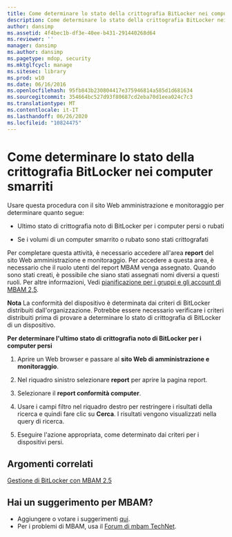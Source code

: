 ```yaml
---
title: Come determinare lo stato della crittografia BitLocker nei computer smarriti
description: Come determinare lo stato della crittografia BitLocker nei computer smarriti
author: dansimp
ms.assetid: 4f4bec1b-df3e-40ee-b431-291440268d64
ms.reviewer: ''
manager: dansimp
ms.author: dansimp
ms.pagetype: mdop, security
ms.mktglfcycl: manage
ms.sitesec: library
ms.prod: w10
ms.date: 06/16/2016
ms.openlocfilehash: 95fb843b230804417e375946814a585d1d681634
ms.sourcegitcommit: 354664bc527d93f80687cd2eba70d1eea024c7c3
ms.translationtype: MT
ms.contentlocale: it-IT
ms.lasthandoff: 06/26/2020
ms.locfileid: "10824475"
---
```

# Come determinare lo stato della crittografia BitLocker nei computer smarriti


Usare questa procedura con il sito Web amministrazione e monitoraggio per determinare quanto segue:

-   Ultimo stato di crittografia noto di BitLocker per i computer persi o rubati

-   Se i volumi di un computer smarrito o rubato sono stati crittografati

Per completare questa attività, è necessario accedere all'area **report** del sito Web amministrazione e monitoraggio. Per accedere a questa area, è necessario che il ruolo utenti del report MBAM venga assegnato. Quando sono stati creati, è possibile che siano stati assegnati nomi diversi a questi ruoli. Per altre informazioni, Vedi [pianificazione per i gruppi e gli account di MBAM 2,5](planning-for-mbam-25-groups-and-accounts.md#bkmk-helpdesk-roles).

**Nota**  La conformità del dispositivo è determinata dai criteri di BitLocker distribuiti dall'organizzazione. Potrebbe essere necessario verificare i criteri distribuiti prima di provare a determinare lo stato di crittografia di BitLocker di un dispositivo.

 

**Per determinare l'ultimo stato di crittografia noto di BitLocker per i computer persi**

1.  Aprire un Web browser e passare al **sito Web di amministrazione e monitoraggio**.

2.  Nel riquadro sinistro selezionare **report** per aprire la pagina report.

3.  Selezionare il **report conformità computer**.

4.  Usare i campi filtro nel riquadro destro per restringere i risultati della ricerca e quindi fare clic su **Cerca**. I risultati vengono visualizzati nella query di ricerca.

5.  Eseguire l'azione appropriata, come determinato dai criteri per i dispositivi persi.



## Argomenti correlati


[Gestione di BitLocker con MBAM 2.5](performing-bitlocker-management-with-mbam-25.md)

 
## Hai un suggerimento per MBAM?
- Aggiungere o votare i suggerimenti [qui](http://mbam.uservoice.com/forums/268571-microsoft-bitlocker-administration-and-monitoring). 
- Per i problemi di MBAM, usa il [Forum di mbam TechNet](https://social.technet.microsoft.com/Forums/home?forum=mdopmbam).
 





